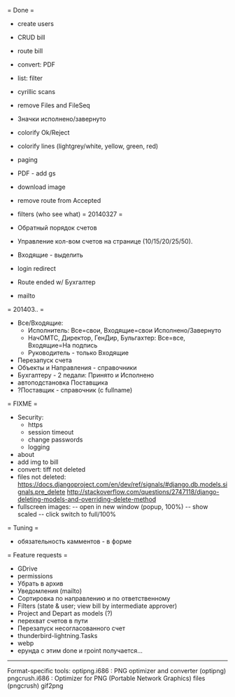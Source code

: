 = Done =
+ create users
+ CRUD bill
+ route bill
+ convert: PDF
+ list: filter

+ cyrillic scans
+ remove Files and FileSeq
+ Значки исполнено/завернуто
+ colorify Ok/Reject
+ colorify lines (lightgrey/white, yellow, green, red)
+ paging
+ PDF - add gs
+ download image
+ remove route from Accepted
+ filters (who see what)
= 20140327 =
+ Обратный порядок счетов
+ Управление кол-вом счетов на странице (10/15/20/25/50).
+ Входящие - выделить
+ login redirect
+ Route ended w/ Бухгалтер
+ mailto

= 201403.. =
* Все/Входящие:
	* Исполнитель: Все=свои, Входящие=свои Исполнено/Завернуто
	* НачОМТС, Директор, ГенДир, Бульгахтер: Все=все, Входящие=На подпись
	* Руководитель - только Входящие
* Перезапуск счета
* Объекты и Направления - справочники
* Бухгалтеру - 2 педали: Принято и Исполнено
* автоподстановка Поставщика
* ?Поставщик - справочник (с fullname)

= FIXME =
* Security:
	* https
	* session timeout
	* change passwords
	* logging
* about
* add img to bill
* convert: tiff not deleted
* files not deleted:
	https://docs.djangoproject.com/en/dev/ref/signals/#django.db.models.signals.pre_delete
	http://stackoverflow.com/questions/2747118/django-deleting-models-and-overriding-delete-method
* fullscreen images:
-- open in new window (popup, 100%)
-- show scaled
-- click switch to full/100%

= Tuning =
* обязательность камментов - в форме

= Feature requests =
* GDrive
* permissions
* Убрать в архив
* Уведомления (mailto)
* Сортировка по направлению и по ответственному
* Filters (state & user; view bill by intermediate approver)
* Project and Depart as models (?)
* перехват счетов в пути
* Перезапуск несогласованного счет
* thunderbird-lightning.Tasks
* webp
* ерунда с этим done и rpoint получается...

----
Format-specific tools:
optipng.i686 : PNG optimizer and converter (optipng)
pngcrush.i686 : Optimizer for PNG (Portable Network Graphics) files (pngcrush)
gif2png
